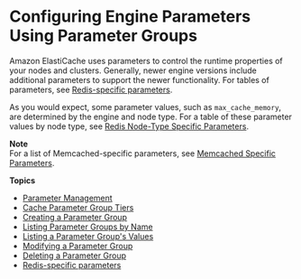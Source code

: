# Configuring Engine Parameters Using Parameter Groups<a name="ParameterGroups"></a>

Amazon ElastiCache uses parameters to control the runtime properties of your nodes and clusters\. Generally, newer engine versions include additional parameters to support the newer functionality\. For tables of parameters, see [Redis\-specific parameters](ParameterGroups.Redis.md)\.

As you would expect, some parameter values, such as `max_cache_memory`, are determined by the engine and node type\. For a table of these parameter values by node type, see [Redis Node\-Type Specific Parameters](ParameterGroups.Redis.md#ParameterGroups.Redis.NodeSpecific)\.

**Note**  
For a list of Memcached\-specific parameters, see [Memcached Specific Parameters](https://docs.aws.amazon.com/en_us/AmazonElastiCache/latest/mem-ug/ParameterGroups.Memcached.html)\.

**Topics**
+ [Parameter Management](ParameterGroups.Management.md)
+ [Cache Parameter Group Tiers](ParameterGroups.Tiers.md)
+ [Creating a Parameter Group](ParameterGroups.Creating.md)
+ [Listing Parameter Groups by Name](ParameterGroups.ListingGroups.md)
+ [Listing a Parameter Group's Values](ParameterGroups.ListingValues.md)
+ [Modifying a Parameter Group](ParameterGroups.Modifying.md)
+ [Deleting a Parameter Group](ParameterGroups.Deleting.md)
+ [Redis\-specific parameters](ParameterGroups.Redis.md)